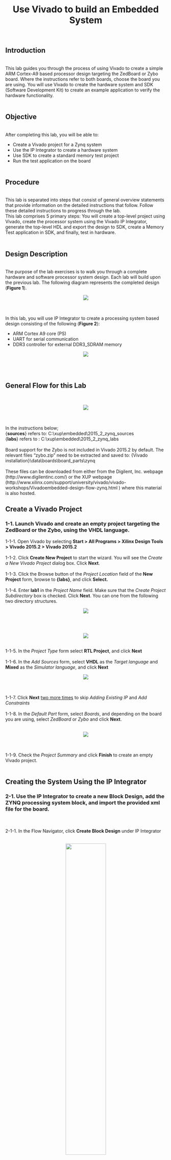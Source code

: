 <h1 align="center">Use Vivado to build an Embedded System </h1><br>	
<h2>Introduction</h2><br>
This lab guides you through the process of using Vivado to create a simple ARM Cortex-A9 based processor design targeting the ZedBoard or Zybo board. Where the instructions refer to both boards, choose the board you are using. You will use Vivado to create the hardware system and SDK (Software Development Kit) to create an example application to verify the hardware functionality.<br><br>
<h2>Objective</h2><br>
After completing this lab, you will be able to:<br>

* Create a Vivado project for a Zynq system
* Use the IP Integrator to create a hardware system 
* Use SDK to create a standard memory test project
* Run the test application on the board 
<br><br>
<h2>Procedure</h2><br>
This lab is separated into steps that consist of general overview statements that provide information on the detailed instructions that follow. Follow these detailed instructions to progress through the lab. <br>
This lab comprises 5 primary steps: You will create a top-level project using Vivado, create the processor system using the Vivado IP Integrator, generate the top-level HDL and export the design to SDK, create a Memory Test application in SDK, and finally, test in hardware.
<br><br>
<h2>Design Description </h2><br>
The purpose of the lab exercises is to walk you through a complete hardware and software processor system design. Each lab will build upon the previous lab. The following diagram represents the completed design (<b>Figure 1</b>).
<p align="center">
 <img src="https://user-images.githubusercontent.com/13907836/51589414-c2e40b80-1e9b-11e9-9017-2b9bfb682ed7.PNG">
</p><br><br>
In this lab, you will use IP Integrator to create a processing system based design consisting of the following (<b>Figure 2</b>):<br>

* ARM Cortex A9 core (PS) 
* UART for serial communication 
* DDR3 controller for external DDR3_SDRAM memory 

<p align="center">
 <img src="https://user-images.githubusercontent.com/13907836/51589335-82848d80-1e9b-11e9-9e6c-e366ead00be8.PNG">
</p><br><br>

<h2>General Flow for this Lab</h2><br>
<p align="center">
 <img src="https://user-images.githubusercontent.com/13907836/51589562-46056180-1e9c-11e9-9ebc-47da8a1af069.PNG">
</p><br><br>
In the instructions below;<br> 
{<b>sources</b>} refers to: C:\xup\embedded\2015_2_zynq_sources <br>
{<b>labs</b>} refers to : C:\xup\embedded\2015_2_zynq_labs <br><br>
Board support for the Zybo is not included in Vivado 2015.2 by default. The relevant files “zybo.zip” need to be extracted and saved to: {Vivado installation}\data\boards\board_parts\zynq<br><br>
These files can be downloaded from either from the Digilent, Inc. webpage (http://www.digilentinc.com/) or the XUP webpage (http://www.xilinx.com/support/university/vivado/vivado-workshops/Vivadoembedded-design-flow-zynq.html ) where this material is also hosted. 

<h2>Create a Vivado Project</h2>
<h3>1-1. Launch Vivado and create an empty project targeting the ZedBoard or the Zybo, using the VHDL language.</h3>
1-1-1. Open Vivado by selecting <b>Start > All Programs > Xilinx Design Tools > Vivado 2015.2 > Vivado 2015.2</b><br><br>
1-1-2. Click <b>Create New Project</b> to start the wizard. You will see the <i>Create a New Vivado Project</i> dialog box. Click <b>Next</b>. <br><br>
1-1-3. Click the Browse button of the <i>Project Location</i> field of the <b>New Project</b> form, browse to <b>{labs}</b>, and click <b>Select.</b> <br><br>
1-1-4. Enter <b>lab1</b> in the <i>Project Name</i> field.  Make sure that the <i>Create Project Subdirectory</i> box is checked.  Click <b>Next</b>. You can one from the following two directory structures. 
<p align="center">
 <img src="https://user-images.githubusercontent.com/13907836/51590651-916d3f00-1e9f-11e9-9711-94a67ab75dc2.PNG">
</p><br><br>
<p align="center">
 <img src="https://user-images.githubusercontent.com/13907836/51590671-a1851e80-1e9f-11e9-8551-b6311aab45a0.PNG">
</p><br>
1-1-5. In the <i>Project Type</i> form select <b>RTL Project</b>, and click <b>Next</b> <br><br>
1-1-6. In the <i>Add Sources</i> form, select <b>VHDL</b> as the <i>Target language</i> and <b>Mixed</b> as the <i>Simulator language</i>, and click <b>Next</b><br>
<p align="center">
 <img src="https://user-images.githubusercontent.com/13907836/51652814-cfbd3980-1f45-11e9-8445-7aca5f3c09d4.jpg">
</p><br><br>
1-1-7. Click <b>Next</b> <u>two more times</u> to skip <i>Adding Existing IP</i> and <i>Add Constraints</i><br><br>
1-1-8. In the <i>Default Part</i> form, select <i>Boards</i>, and depending on the board you are using, select <i>ZedBoard</i> or <i>Zybo</i> and click <b>Next</b>.<br><br>
<p align="center">
 <img src="https://user-images.githubusercontent.com/13907836/51653183-33943200-1f47-11e9-8147-efdf1978daa6.jpg">
</p><br><br>
1-1-9. Check the <i>Project Summary</i> and click <b>Finish</b> to create an empty Vivado project.<br><br>

<h2>Creating the System Using the IP Integrator </h2>
<h3>2-1. Use the IP Integrator to create a new Block Design, add the ZYNQ processing system block, and import the provided xml file for the board.</h3><br><br>
2-1-1. In the Flow Navigator, click <b>Create Block Design</b> under IP Integrator<br><br>
<p align="center">
 <img src="https://user-images.githubusercontent.com/13907836/51653754-b1f1d380-1f49-11e9-891f-634c4d1a6349.jpg" width="50%" height="50%">
</p><br><br>
2-1-2. Enter <b>system</b> for the design name and click <b>OK</b>
<p align="center">
 <img src="https://user-images.githubusercontent.com/13907836/51653990-b23e9e80-1f4a-11e9-8e84-d41d33e9e80e.jpg" width="50%" height="50%">
</p><br><br>
2-1-3. IP from the catalog can be added in different ways. Click the <i>Add IP icon</i> in the block diagram side bar, press Ctrl + I, click the <i>Add IP icon</i> in the empty Diagram workspace, or right-click anywhere in the Diagram workspace and select Add IP.<br><br>
<p align="center">
 <img src="https://user-images.githubusercontent.com/13907836/51654074-0cd7fa80-1f4b-11e9-9e9c-bc1ace71e3fb.jpg" width="50%" height="50%">
</p><br><br>
2-1-4. Once the IP Catalog is open, type “z” into the Search bar, find and double click on <b>ZYNQ7 Processing System</b> entry, or click on the entry and hit the Enter key to add it to the design.
<p align="center">
 <img src="https://user-images.githubusercontent.com/13907836/51654173-7952f980-1f4b-11e9-85dc-d45783ca1363.jpg" width="50%" height="50%">
</p><br><br>
2-1-5. Notice the message at the top of the Diagram window that <i>Designer Assistance</i> available. Click <i>Run Block Automation</i> and select <b>/processing_system7_0</b>
<p align="center">
 <img src="https://user-images.githubusercontent.com/13907836/51654245-c9ca5700-1f4b-11e9-9740-92be12cb0e2d.jpg" width="50%" height="50%">
</p><br><br>
2-1-6. In the <i>Run Block Automation</i> window, leave the default settings, including <i>Apply Board Preset</i> checked, and click <b>OK</b> 
<p align="center">
 <img src="https://user-images.githubusercontent.com/13907836/51654313-23cb1c80-1f4c-11e9-9a41-59610f088f44.jpg" >
</p><br><br>
Once Block Automation has been complete, notice that ports have been automatically added for the DDR and Fixed IO, and some additional ports are now visible. The imported configuration for the Zynq related to the Zybo board has been applied which will now be modified. 
<p align="center">
 <img src="https://user-images.githubusercontent.com/13907836/51654380-7e647880-1f4c-11e9-91db-f41f884aacd2.jpg" >
</p><br><br>
2-1-7. Double-click on the added block to open its <i>Customization</i> window. 
Notice now the <i>Customization</i> window shows selected peripherals (with tick marks). This is the default configuration for the board applied by the block automation. 
<p align="center">
 <img src="https://user-images.githubusercontent.com/13907836/51654422-b23f9e00-1f4c-11e9-9f69-eca2a21ce5f2.jpg" >
</p><br><br>
<h3>2-2. Configure the processing block with just UART 1 peripheral enabled.</h3><br><br>
2-2-1. A block diagram of the Zynq should now be open again, showing various configurable blocks of the Processing System. <br>
At this stage, the designer can click on various configurable blocks (highlighted in green) and change the system configuration.<br> 
Only the UART is required for this lab, so all other peripherals will be deselected.<br><br>
2-2-2. Click on one of the peripherals (in green) in the <i>IOP Peripherals</i> block, or select the <i>MIO Configuration</i> tab on the left to open the configuration form 